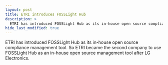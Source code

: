 ```yaml
---
layout: post
title: ETRI introduces FOSSLight Hub
description: >
  ETRI has introduced FOSSLight Hub as its in-house open source compliance management tool.
hide_last_modified: true
---
```


ETRI has introduced FOSSLight Hub as its in-house open source compliance management tool. So ETRI became the second company to use FOSSLight Hub as an in-house open source management tool after LG Electronics.

